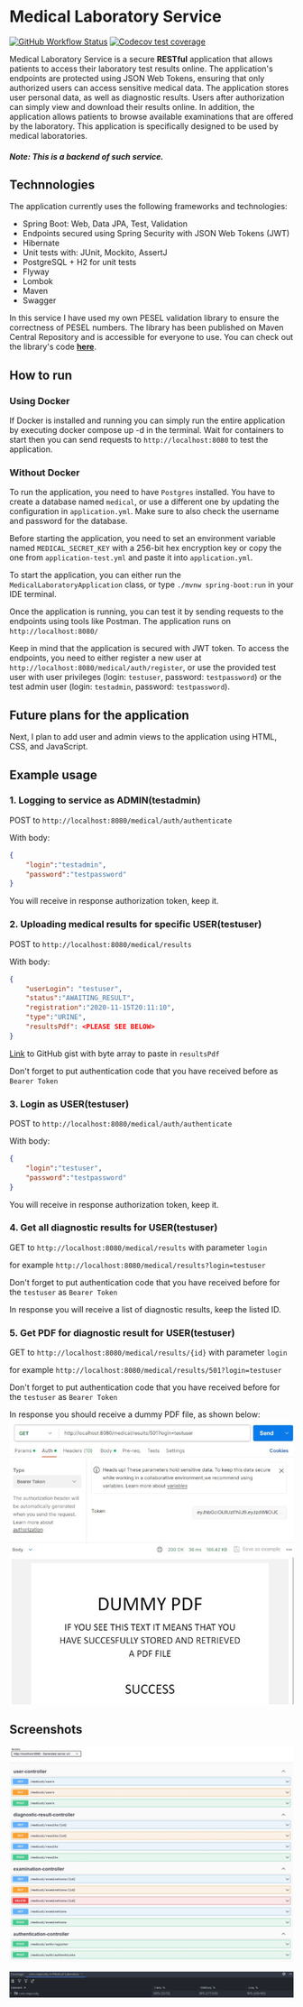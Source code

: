 # Medical Laboratory Service
[![GitHub Workflow Status](https://img.shields.io/github/actions/workflow/status/viepovsky/Medical-Laboratory-Service/maven.yml?style=plastic)](https://github.com/viepovsky/Medical-Laboratory-Service/actions/workflows/maven.yml)
[![Codecov test coverage](https://img.shields.io/codecov/c/github/viepovsky/Medical-Laboratory-Service?style=plastic)](https://codecov.io/gh/viepovsky/Medical-Laboratory-Service)

Medical Laboratory Service is a secure **RESTful** application that allows patients to access their laboratory test results online. 
The application's endpoints are protected using JSON Web Tokens, ensuring that only authorized users can access sensitive medical data. 
The application stores user personal data, as well as diagnostic results. Users after authorization can simply view and download their results online. 
In addition, the application allows patients to browse available examinations that are offered by the laboratory. 
This application is specifically designed to be used by medical laboratories.

##### Note: This is a backend of such service.

## Technnologies

The application currently uses the following frameworks and technologies: 

- Spring Boot: Web, Data JPA, Test, Validation
- Endpoints secured using Spring Security with JSON Web Tokens (JWT)
- Hibernate
- Unit tests with: JUnit, Mockito, AssertJ
- PostgreSQL + H2 for unit tests
- Flyway
- Lombok
- Maven
- Swagger

In this service I have used my own PESEL validation library to ensure the correctness of PESEL numbers. The library has been published on Maven Central Repository and is accessible for everyone to use. You can check out the library's code [**here**](https://github.com/viepovsky/PESEL).

## How to run

### Using Docker
If Docker is installed and running you can simply run the entire application by executing docker compose up -d in the terminal. 
Wait for containers to start then you can send requests to `http://localhost:8080` to test the application.

### Without Docker

To run the application, you need to have `Postgres` installed. You have to create a database named `medical`, or use a different one by updating the configuration in `application.yml`. 
Make sure to also check the username and password for the database.

Before starting the application, you need to set an environment variable named `MEDICAL_SECRET_KEY` with a 256-bit hex encryption key or copy the one from `application-test.yml` and paste it into `application.yml`.

To start the application, you can either run the `MedicalLaboratoryApplication` class, or type `./mvnw spring-boot:run` in your IDE terminal.

Once the application is running, you can test it by sending requests to the endpoints using tools like Postman. The application runs on `http://localhost:8080/`

Keep in mind that the application is secured with JWT token. To access the endpoints, you need to either register a new user at `http://localhost:8080/medical/auth/register`, or use the provided test user with user privileges (login: `testuser`, password: `testpassword`) or the test admin user (login: `testadmin`, password: `testpassword`).

## Future plans for the application

Next, I plan to add user and admin views to the application using HTML, CSS, and JavaScript.

## Example usage

### 1. Logging to service as ADMIN(testadmin)

POST to `http://localhost:8080/medical/auth/authenticate`

With body:
```json
{
    "login":"testadmin",
    "password":"testpassword"
}
```
You will receive in response authorization token, keep it.

### 2. Uploading medical results for specific USER(testuser)

POST to `http://localhost:8080/medical/results`

With body:
```json
{
    "userLogin": "testuser",
    "status":"AWAITING_RESULT",
    "registration":"2020-11-15T20:11:10",
    "type":"URINE",
    "resultsPdf": <PLEASE SEE BELOW>
}
```
[Link](https://gist.githubusercontent.com/viepovsky/83aecbe695db92c970f329974b4ae6fe/raw/929be3032282bfbda5d1ac349d4dbf8c8b01f514/dummy%2520pdf%2520byte%2520array.txt) to GitHub gist with byte array to paste in `resultsPdf`

Don't forget to put authentication code that you have received before as `Bearer Token`

### 3. Login as USER(testuser)

POST to `http://localhost:8080/medical/auth/authenticate`

With body:
```json
{
    "login":"testuser",
    "password":"testpassword"
}
```
You will receive in response authorization token, keep it.

### 4. Get all diagnostic results for USER(testuser)

GET to `http://localhost:8080/medical/results` with parameter `login`

for example `http://localhost:8080/medical/results?login=testuser`

Don't forget to put authentication code that you have received before for the `testuser` as `Bearer Token`

In response you will receive a list of diagnostic results, keep the listed ID.

### 5. Get PDF for diagnostic result for USER(testuser)

GET to `http://localhost:8080/medical/results/{id}` with parameter `login`

for example `http://localhost:8080/medical/results/501?login=testuser`

Don't forget to put authentication code that you have received before for the `testuser` as `Bearer Token`

In response you should receive a dummy PDF file, as shown below:
![Postman screenshot](src/main/resources/screenshots/dummy-pdf.JPG)

## Screenshots

![Swagger screenshot](src/main/resources/screenshots/swagger.jpg)


![Test coverage screenshot](src/main/resources/screenshots/test-coverage.jpg)
